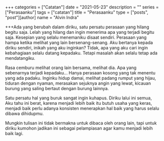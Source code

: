 +++
categories = ["Catatan"]
date = "2021-05-23"
description = ""
series = ["Perasaanku"]
tags = ["catatan"]
title = "Perasaanku"
type = ["posts", "post"][author]
name = "Alvin Indra"

+++Ada yang berubah dalam diriku, satu persatu perasaan yang hilang begitu saja.
Lelah yang hilang dan ingin menerima apa yang terjadi begitu saja.
Kesepian yang selalu menemaniku disaat sendiri. Perasaan yang hampa ketika melihat yang lain bersenang-senang.
Aku bertanya kepada diriku sendiri, inikah yang aku inginkan? Tidak, apa yang aku cari ingin kebahagiaan selalu datang kepadaku. Tetapi masalah akan selalu tetap ada mendatangiku.

Rasa cemburu melihat orang lain bersama, melihat dia. Apa yang sebenarnya terjadi kepadaku...
Hanya perasaan kosong yang tak menentu yang ada padaku. Inginku hidup damai, melihat padang rumput yang hijau,
tiduran dengan nyaman, merasakan sejuknya angin yang lewat, kicauan burung yang saling bertaut dengan burung lainnya.

Satu persatu hal yang buruk sangat ingin kuhapus. Diriku lalui ini semua, Aku tahu ini berat, karena menjadi lebih baik itu
butuh usaha yang keras, menjadi baik perlu adanya konsisten menerapkan hal baik yang harus selalu dibawa dihidupmu.

Mungkin tulisan ini tidak bermakna untuk dibaca oleh orang lain, tapi untuk diriku kumohon jadikan ini sebagai pelampiasan agar kamu menjadi lebih baik lagi.
